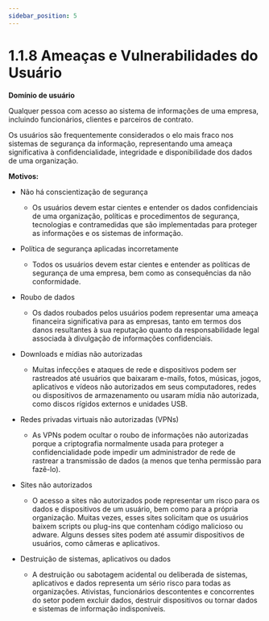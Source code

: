 ```yaml
---
sidebar_position: 5
---
```


# 1.1.8 Ameaças e Vulnerabilidades do Usuário

**Domínio de usuário**

Qualquer pessoa com acesso ao sistema de informações de uma empresa, incluindo funcionários, clientes e parceiros de contrato. 


Os usuários são frequentemente considerados o elo mais fraco nos sistemas de segurança da informação, representando uma ameaça significativa à confidencialidade, integridade e disponibilidade dos dados de uma organização.

**Motivos:**

- Não há conscientização de segurança

    - Os usuários devem estar cientes e entender os dados confidenciais de uma organização, políticas e procedimentos de segurança, tecnologias e contramedidas que são implementadas para proteger as informações e os sistemas de informação.

- Política de segurança aplicadas incorretamente

    - Todos os usuários devem estar cientes e entender as políticas de segurança de uma empresa, bem como as consequências da não conformidade.

- Roubo de dados

    - Os dados roubados pelos usuários podem representar uma ameaça financeira significativa para as empresas, tanto em termos dos danos resultantes à sua reputação quanto da responsabilidade legal associada à divulgação de informações confidenciais.

- Downloads e mídias não autorizadas

    - Muitas infecções e ataques de rede e dispositivos podem ser rastreados até usuários que baixaram e-mails, fotos, músicas, jogos, aplicativos e vídeos não autorizados em seus computadores, redes ou dispositivos de armazenamento ou usaram mídia não autorizada, como discos rígidos externos e unidades USB.

- Redes privadas virtuais não autorizadas (VPNs)

    - As VPNs podem ocultar o roubo de informações não autorizadas porque a criptografia normalmente usada para proteger a confidencialidade pode impedir um administrador de rede de rastrear a transmissão de dados (a menos que tenha permissão para fazê-lo).

- Sites não autorizados
    
    - O acesso a sites não autorizados pode representar um risco para os dados e dispositivos de um usuário, bem como para a própria organização. Muitas vezes, esses sites solicitam que os usuários baixem scripts ou plug-ins que contenham código malicioso ou adware. Alguns desses sites podem até assumir dispositivos de usuários, como câmeras e aplicativos.


- Destruição de sistemas, aplicativos ou dados

    - A destruição ou sabotagem acidental ou deliberada de sistemas, aplicativos e dados representa um sério risco para todas as organizações. Ativistas, funcionários descontentes e concorrentes do setor podem excluir dados, destruir dispositivos ou tornar dados e sistemas de informação indisponíveis.